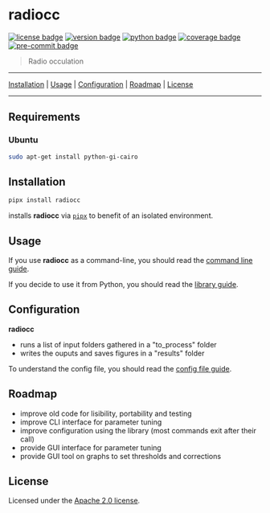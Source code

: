 # radiocc

[![license badge]][license file]
[![version badge]][pypi url]
[![python badge]][python url]
[![coverage badge]][coverage url]
[![pre-commit badge]][pre-commit url]

> Radio occulation

---

[Installation](#installation) |
[Usage](#usage) |
[Configuration](#configuration) |
[Roadmap](#roadmap) |
[License](#license)

---

## Requirements

### Ubuntu

```sh
sudo apt-get install python-gi-cairo
```

## Installation

```sh
pipx install radiocc
```

installs **radiocc** via [`pipx`][pipx url] to benefit of an isolated environment.

## Usage

If you use **radiocc** as a command-line, you should read the
[command line guide][command-line-guide file].

If you decide to use it from Python, you should read the
[library guide][library-guide file].

## Configuration

**radiocc**
+ runs a list of input folders gathered in a "to_process" folder
+ writes the ouputs and saves figures in a "results" folder

To understand the config file, you should read the
[config file guide][config-file-guide file].

## Roadmap

+ improve old code for lisibility, portability and testing
+ improve CLI interface for parameter tuning
+ improve configuration using the library (most commands exit after their call)
+ provide GUI interface for parameter tuning
+ provide GUI tool on graphs to set thresholds and corrections

## License

Licensed under the [Apache 2.0 license][license file].

[repo url]: https://gitlab-as.oma.be/gregoireh/radiocc
[pypi url]: https://pypi.org/project/radiocc
[pre-commit file]: https://gitlab-as.oma.be/gregoireh/radiocc/-/raw/main/.pre-commit-config.yaml
[command-line-guide file]: https://gitlab-as.oma.be/gregoireh/radiocc/-/blob/main/docs/command-line-guide.md
[library-guide file]: https://gitlab-as.oma.be/gregoireh/radiocc/-/blob/main/docs/library-guide.md
[config-file-guide file]: https://gitlab-as.oma.be/gregoireh/radiocc/-/blob/main/docs/config-file-guide.md
[license file]: https://gitlab-as.oma.be/gregoireh/radiocc/-/raw/main/LICENSE
[license badge]: https://img.shields.io/badge/License-Apache%202.0-blue.svg
[coverage badge]: https://img.shields.io/badge/coverage-0%25-red
[coverage url]: https://github.com/pytest-dev/pytest-cov
[version badge]: https://img.shields.io/badge/version-0.6.11-blue
[python url]: https://www.python.org/
[python badge]: https://img.shields.io/badge/python->=3.9,<3.10-blue
[pre-commit url]: https://pre-commit.com
[pre-commit badge]: https://img.shields.io/badge/pre--commit-enabled-brightgreen?logo=pre-commit&logoColor=white
[poetry url]: https://python-poetry.org/docs
[flake8 url]: https://flake8.pycqa.org/en/latest
[isort url]: https://github.com/timothycrosley/isort
[mypy url]: http://mypy-lang.org
[black url]: https://github.com/psf/black
[pytest url]: https://docs.pytest.org/en/latest
[pipx url]: https://github.com/pypa/pipx
